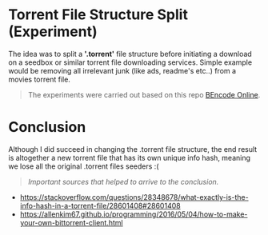 # Torrent File Structure Split (Experiment)

The idea was to split a **'.torrent'** file structure before initiating a download on a seedbox or similar torrent file downloading services. 
Simple example would be removing all irrelevant junk (like ads, readme's etc..) from a movies torrent file.

> The experiments were carried out based on this repo [BEncode Online](https://github.com/Chocobo1/bencode_online).

# Conclusion

Although I did succeed in changing the .torrent file structure, the end result is altogether a new torrent file that has its own unique info hash, meaning we lose all the original .torrent files seeders :(

>*Important sources that helped to arrive to the conclusion.*
 - https://stackoverflow.com/questions/28348678/what-exactly-is-the-info-hash-in-a-torrent-file/28601408#28601408
 - https://allenkim67.github.io/programming/2016/05/04/how-to-make-your-own-bittorrent-client.html
